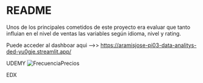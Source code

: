 # README

Unos de los principales cometidos de este proyecto era evaluar que tanto influian en el nivel de ventas las variables según idioma, nivel y rating.

Puede acceder al dashboar aqui -->> https://aramisjose-pi03-data-analitys-ded-yu0gje.streamlit.app/


UDEMY
![FrecuenciaPrecios](https://github.com/aramisjose/MOOCS_Data-Analitys/assets/67377571/269fc18b-02c7-49ab-8d89-5cae3f041528)


EDX






